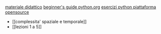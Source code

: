 [materiale didattico](https://github.com/glucatv/Programmazione-dei-Calcolatori-aa23-24/)
[beginner's guide python.org](https://wiki.python.org/moin/BeginnersGuide)
[esercizi python piattaforma opensource](https://www.hackinscience.org/)


* [[complessita' spaziale e temporale]]
* [[lezioni 1 a 5]]

